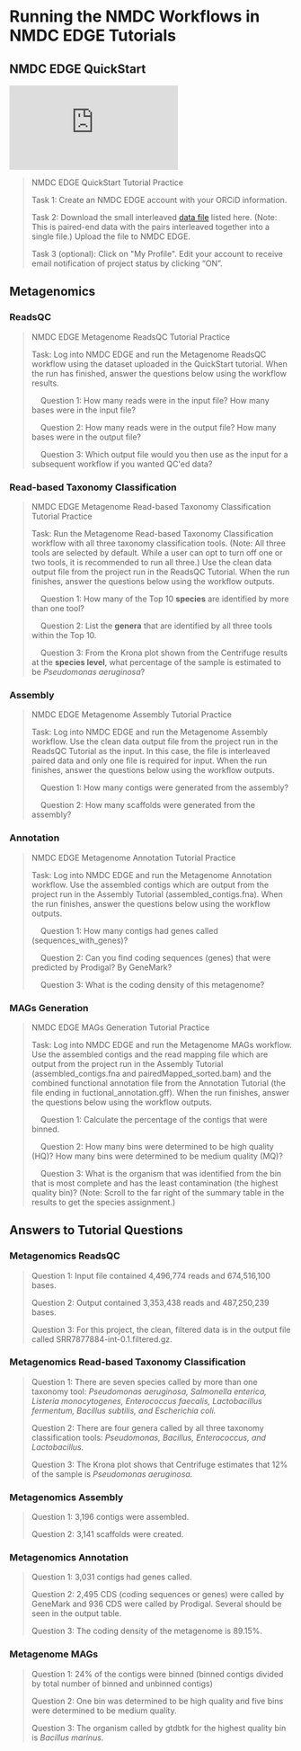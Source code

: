 # Running the NMDC Workflows in NMDC EDGE Tutorials

## NMDC EDGE QuickStart

<!--
    Note: The following HTML snippet was copied from the "Share > Embed" popup on the video's YouTube page, then, its
          original `width="560" height="315"` attribute pair was replaced with `class="nmdc-embedded-youtube-video"`.  
-->
<iframe class="nmdc-embedded-youtube-video" src="https://www.youtube-nocookie.com/embed/Z5Oq7BXo43k?si=pEVuglBAlggXqUBX" title="YouTube video player" frameborder="0" allow="accelerometer; autoplay; clipboard-write; encrypted-media; gyroscope; picture-in-picture; web-share" referrerpolicy="strict-origin-when-cross-origin" allowfullscreen></iframe>

>NMDC EDGE QuickStart Tutorial Practice
>
>Task 1:  Create an NMDC EDGE account with your ORCiD information.
>
>Task 2: Download the small interleaved [data file](https://portal.nersc.gov/cfs/m3408/test_data/SRR7877884/SRR7877884-int-0.1.fastq.gz) listed here. (Note: This is paired-end data with the pairs interleaved together into a single file.) Upload the file to NMDC EDGE.
>
>Task 3 (optional):  Click on "My Profile". Edit your account to receive email notification of project status by clicking “ON”.

## Metagenomics

### ReadsQC

>NMDC EDGE Metagenome ReadsQC Tutorial Practice 
>
>Task: Log into NMDC EDGE and run the Metagenome ReadsQC workflow using the dataset uploaded in the QuickStart tutorial. When the run has finished, answer the questions below using the workflow results. 
>
>&nbsp;&nbsp;&nbsp;&nbsp;Question 1:  How many reads were in the input file? How many bases were in the input file?
>
>&nbsp;&nbsp;&nbsp;&nbsp;Question 2:  How many reads were in the output file? How many bases were in the output file?
>
>&nbsp;&nbsp;&nbsp;&nbsp;Question 3:  Which output file would you then use as the input for a subsequent workflow if you wanted QC'ed data?


### Read-based Taxonomy Classification

>NMDC EDGE Metagenome Read-based Taxonomy Classification Tutorial Practice 
>
>Task: Run the Metagenome Read-based Taxonomy Classification workflow with all three taxonomy classification tools. (Note: All three tools are selected by default. While a user can opt to turn off one or two tools, it is recommended to run all three.) Use the clean data output file from the project run in the ReadsQC Tutorial. When the run finishes, answer the questions below using the workflow outputs.
>
>&nbsp;&nbsp;&nbsp;&nbsp;Question 1:  How many of the Top 10 **species** are identified by more than one tool?
>
>&nbsp;&nbsp;&nbsp;&nbsp;Question 2:  List the **genera** that are identified by all three tools within the Top 10.
>
>&nbsp;&nbsp;&nbsp;&nbsp;Question 3:  From the Krona plot shown from the Centrifuge results at the **species level**, what percentage of the sample is estimated to be _Pseudomonas aeruginosa_? 

### Assembly

>NMDC EDGE Metagenome Assembly Tutorial Practice 
>
>Task: Log into NMDC EDGE and run the Metagenome Assembly workflow. Use the clean data output file from the project run in the ReadsQC Tutorial as the input. In this case, the file is interleaved paired data and only one file is required for input. When the run finishes, answer the questions below using the workflow outputs.
>
>&nbsp;&nbsp;&nbsp;&nbsp;Question 1:  How many contigs were generated from the assembly?
>
>&nbsp;&nbsp;&nbsp;&nbsp;Question 2:  How many scaffolds were generated from the assembly?

### Annotation

>NMDC EDGE Metagenome Annotation Tutorial Practice 
>
>Task: Log into NMDC EDGE and run the Metagenome Annotation workflow. Use the assembled contigs which are output from the project run in the Assembly Tutorial (assembled_contigs.fna). When the run finishes, answer the questions below using the workflow outputs.
>
>&nbsp;&nbsp;&nbsp;&nbsp;Question 1:  How many contigs had genes called (sequences_with_genes)?
>
>&nbsp;&nbsp;&nbsp;&nbsp;Question 2:  Can you find coding sequences (genes) that were predicted by Prodigal? By GeneMark?
>
>&nbsp;&nbsp;&nbsp;&nbsp;Question 3:  What is the coding density of this metagenome?

### MAGs Generation

>NMDC EDGE MAGs Generation Tutorial Practice 
>
>Task: Log into NMDC EDGE and run the Metagenome MAGs workflow. Use the assembled contigs and the read mapping file which are output from the project run in the Assembly Tutorial (assembled_contigs.fna and pairedMapped_sorted.bam) and the combined functional annotation file from the Annotation Tutorial (the file ending in fuctional_annotation.gff). When the run finishes, answer the questions below using the workflow outputs.
>
>&nbsp;&nbsp;&nbsp;&nbsp;Question 1:  Calculate the percentage of the contigs that were binned.
>
>&nbsp;&nbsp;&nbsp;&nbsp;Question 2:  How many bins were determined to be high quality (HQ)? How many bins were determined to be medium quality (MQ)?
>
>&nbsp;&nbsp;&nbsp;&nbsp;Question 3: What is the organism that was identified from the bin that is most complete and has the least contamination (the highest quality bin)? (Note: Scroll to the far right of the summary table in the results to get the species assignment.)




## Answers to Tutorial Questions

### Metagenomics ReadsQC
>Question 1: Input file contained 4,496,774 reads and 674,516,100 bases.
>
>Question 2: Output contained 3,353,438 reads and 487,250,239 bases.
>
>Question 3: For this project, the clean, filtered data is in the output file called SRR7877884-int-0.1.filtered.gz.

### Metagenomics Read-based Taxonomy Classification
>Question 1: There are seven species called by more than one taxonomy tool: *Pseudomonas aeruginosa, Salmonella enterica, Listeria monocytogenes, Enterococcus faecalis, Lactobacillus fermentum, Bacillus subtilis, and Escherichia coli.*
>
>Question 2: There are four genera called by all three taxonomy classification tools: *Pseudomonas, Bacillus, Enterococcus, and Lactobacillus.*
>
>Question 3: The Krona plot shows that Centrifuge estimates that 12% of the sample is *Pseudomonas aeruginosa.*

### Metagenomics Assembly
>Question 1: 3,196 contigs were assembled.
>
>Question 2: 3,141 scaffolds were created.

### Metagenomics Annotation
>Question 1: 3,031 contigs had genes called.
>
>Question 2: 2,495 CDS (coding sequences or genes) were called by GeneMark and 936 CDS were called by Prodigal. Several should be seen in the output table.
>
>Question 3: The coding density of the metagenome is 89.15%.

### Metagenome MAGs 
>Question 1: 24% of the contigs were binned (binned contigs divided by total number of binned and unbinned contigs)
>
>Question 2: One bin was determined to be high quality and five bins were determined to be medium quality.
>
>Question 3: The organism called by gtdbtk for the highest quality bin is *Bacillus marinus.*
